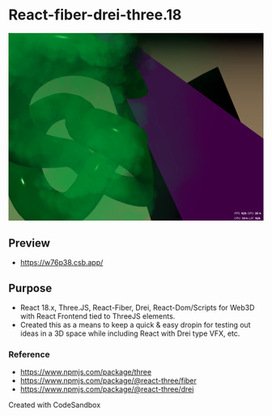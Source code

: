 # React-fiber-drei-three.18

![3d preview](https://raw.githubusercontent.com/molotovbliss/React-fiber-drei-three.18/refs/heads/main/thumbnail.jpg)

## Preview
* https://w76p38.csb.app/

## Purpose
* React 18.x, Three.JS, React-Fiber, Drei, React-Dom/Scripts for Web3D with React Frontend tied to ThreeJS elements.
* Created this as a means to keep a quick & easy dropin for testing out ideas in a 3D space while including React with Drei type VFX, etc.

### Reference
* https://www.npmjs.com/package/three
* https://www.npmjs.com/package/@react-three/fiber
* https://www.npmjs.com/package/@react-three/drei

Created with CodeSandbox
